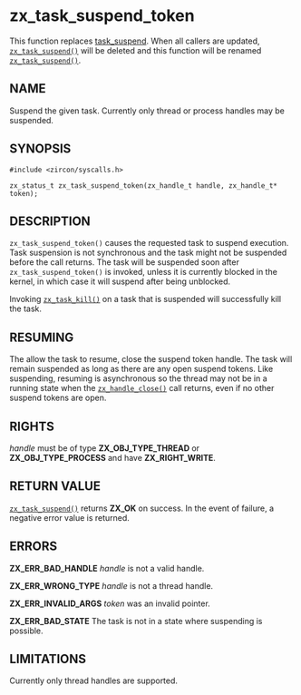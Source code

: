 # zx_task_suspend_token

This function replaces [task_suspend](task_suspend.md). When all callers are
updated, [`zx_task_suspend()`] will be deleted and this function will be renamed
[`zx_task_suspend()`].

## NAME

<!-- Updated by update-docs-from-abigen, do not edit. -->

Suspend the given task. Currently only thread or process handles may be suspended.

## SYNOPSIS

<!-- Updated by update-docs-from-abigen, do not edit. -->

```
#include <zircon/syscalls.h>

zx_status_t zx_task_suspend_token(zx_handle_t handle, zx_handle_t* token);
```

## DESCRIPTION

`zx_task_suspend_token()` causes the requested task to suspend execution. Task
suspension is not synchronous and the task might not be suspended before the
call returns. The task will be suspended soon after `zx_task_suspend_token()` is
invoked, unless it is currently blocked in the kernel, in which case it will
suspend after being unblocked.

Invoking [`zx_task_kill()`] on a task that is suspended will successfully kill
the task.

## RESUMING

The allow the task to resume, close the suspend token handle. The task will
remain suspended as long as there are any open suspend tokens. Like suspending,
resuming is asynchronous so the thread may not be in a running state when the
[`zx_handle_close()`] call returns, even if no other suspend tokens
are open.

## RIGHTS

<!-- Updated by update-docs-from-abigen, do not edit. -->

*handle* must be of type **ZX_OBJ_TYPE_THREAD** or **ZX_OBJ_TYPE_PROCESS** and have **ZX_RIGHT_WRITE**.

## RETURN VALUE

[`zx_task_suspend()`] returns **ZX_OK** on success.
In the event of failure, a negative error value is returned.

## ERRORS

**ZX_ERR_BAD_HANDLE** *handle* is not a valid handle.

**ZX_ERR_WRONG_TYPE** *handle* is not a thread handle.

**ZX_ERR_INVALID_ARGS**  *token*  was an invalid pointer.

**ZX_ERR_BAD_STATE**  The task is not in a state where suspending is possible.

## LIMITATIONS

Currently only thread handles are supported.

<!-- References updated by update-docs-from-abigen, do not edit. -->

[`zx_handle_close()`]: handle_close.md
[`zx_task_kill()`]: task_kill.md
[`zx_task_suspend()`]: task_suspend.md
